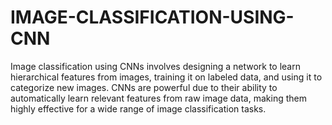 # IMAGE-CLASSIFICATION-USING-CNN

Image classification using CNNs involves designing a network to learn hierarchical features from images, training it on labeled data, and using it to categorize new images. CNNs are powerful due to their ability to automatically learn relevant features from raw image data, making them highly effective for a wide range of image classification tasks.
